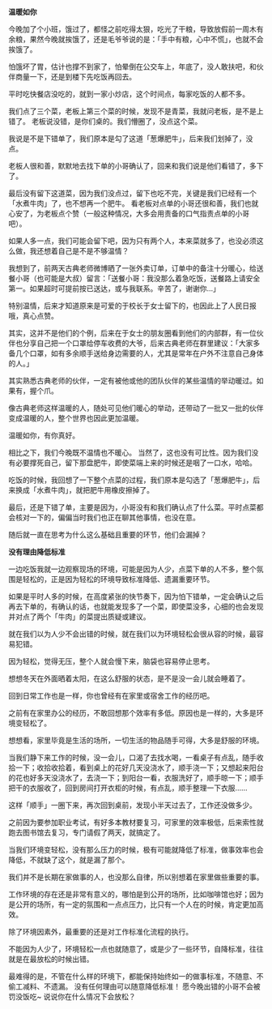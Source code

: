 


**温暖如你** 

今晚加了个小班，饿过了，都怪之前吃得太狠，吃光了干粮，导致放假前一周木有余粮，果然今晚就挨饿了，还是毛爷爷说的是：「手中有粮，心中不慌」，也就不会挨饿了。

怕饿坏了胃，估计也撑不到家了，怕晕倒在公交车上，年底了，没人敢扶吧，和伙伴商量一下，还是到楼下先吃饭再回去。

平时吃快餐店没吃的，就到一家小炒店，这个时间点，每家吃饭的人都不多。

我们点了三个菜，老板上第三个菜的时候，发现不是青菜，我就问老板，是不是上错了。
老板说没错，是你们桌的。我们懵圈了，没点这个菜。

我说是不是下错单了，我们原本是勾了这道「葱爆肥牛」，后来我们划掉了，没点。

老板人很和善，默默地去找下单的小哥确认了，回来和我们说是他们看错了，多下了。

最后没有留下这道菜，因为我们没点过，留下也吃不完，关键是我们已经有一个「水煮牛肉」了，也不想再一个肥牛。
看老板对点单的小哥还很和善，我们也就心安了，为老板点个赞（一般这种情况，大多会用责备的口气指责点单的小哥吧）。

如果人多一点，我们可能会留下吧，因为只有两个人，本来菜就多了，也没必须这么做，我还想着自己是不是不够温情？

我想到了，前两天古典老师微博晒了一张外卖订单，订单中的备注十分暖心，给送餐小哥（也可能是大叔）留言：「送餐小哥：我没那么着急吃饭，送餐路上请安全第一。如果超时可提前按已送达，或与我联系。辛苦了，谢谢你…」

特别温情，后来才知道原来是可爱的于校长于女士留下的，也因此上了人民日报哦，真心点赞。

其实，这并不是他们的个例，后来在于女士的朋友圈看到他们的内部群，有一位伙伴也分享自己把一个口罩给停车收费的大爷，后来古典老师在群里建议：「大家多备几个口罩，如有多余顺手送给身边需要的人，尤其是常年在户外不注意自己身体的人。」

其实熟悉古典老师的伙伴，一定有被他或他的团队伙伴的某些温情的举动暖过。如果有，握个爪。

像古典老师这样温暖的人，随处可见他们暖心的举动，还带动了一批又一批的伙伴变成温暖的人，整个世界也因此更加温暖。

温暖如你，有你真好。

相比之下，我们今晚既不温情也不暖心。
当然了，这也没有可比性。因为我们没有必要撑死自己，留下那盘肥牛，即使菜端上来的时候还是咽了一口水，哈哈。

吃饭的时候，我回想了一下整个点菜的过程，我们原本是勾选了「葱爆肥牛」，后来换成「水煮牛肉」，就把肥牛用橡皮擦掉了。

最后，还是下错了单，主要是因为，小哥没有和我们确认点了什么菜。平时点菜都会核对一下的，偏偏当时我们也正在聊其他事情，也没在意。

随后就一直在思考为什么这么基础且重要的环节，他们会漏掉？



**没有理由降低标准**

 
一边吃饭我就一边观察现场的环境，可能是因为人少，点菜下单的人不多，整个氛围是轻松的，正是因为轻松的环境导致标准降低、遗漏重要环节。

如果是平时人多的时候，在高度紧张的快节奏下，因为怕下错单，一定会确认之后再去下单的，有确认的话，也就能发现多了一个菜，即使菜没多，心细的也会发现并对点了两个「牛肉」的菜提出质疑或建议。

就在我们以为人少不会出错的时候，就在我们以为环境轻松会很从容的时候，最容易犯错。

因为轻松，觉得无压，整个人就会慢下来，脑袋也容易停止思考。

想想冬天在外面晒着太阳，在这么舒服的状态，是不是没一会儿就会睡着了。

回到日常工作也是一样，你也曾经有在家里或宿舍工作的经历吧。

之前有在家里办公的经历，不敢回想那个效率有多低。原因也是一样的，大多是环境变轻松了。

想想看，家里毕竟是生活的场所，一切生活的物品随手可得，大多是舒服的环境。

当我们静下来工作的时候，没一会儿，口渴了去找水喝，一看桌子有点乱，随手收拾一下；收拾收拾着，看到桌上的花好几天没浇水了，顺手浇一下；又想起来阳台的花也好多天没浇水了，去浇一下；到阳台一看，衣服洗好了，顺手晾一下；顺手把干的衣服收了，回到房间打开衣柜的时候，有点乱，顺手整理一下衣服……

这样「顺手」一圈下来，再次回到桌前，发现小半天过去了，工作还没做多少。

之前因为要参加职业考试，有好多本教材要复习，可家里的效率极低，后来索性就跑去图书馆去复习，专门请假了两天，就搞定了。

当我们环境变轻松，没有那么压力的时候，极有可能就降低了标准，做事效率也会降低，不就缺了这个，就是漏了那个。

我们并不是长期在家做事的人，也没那么自律，所以别想着在家里做些重要的事。

工作环境的存在还是非常有意义的，哪怕是到公开的场所，比如咖啡馆也好；因为是公开的场所，有一定的氛围和一点点压力，比只有一个人在的时候，肯定更加高效。

除了环境因素外，最重要的还是对工作标准化流程的执行。

不能因为人少了，环境轻松一点也就随意了，或是少了一些环节，自降标准，往往就是在最放松的时候出错。

最难得的是，不管在什么样的环境下，都能保持始终如一的做事标准，不随意、不偷工减料、不遗漏。
没有任何理由可以随意降低标准！
愿今晚出错的小哥不会被罚没饭吃~
​
说说你在什么情况下会放松？

